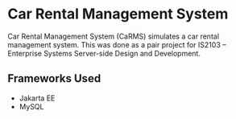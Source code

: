 # Car Rental Management System

Car Rental Management System (CaRMS) simulates a car rental management system. This was done as a pair project for IS2103 – Enterprise Systems Server-side Design and Development.

## Frameworks Used
- Jakarta EE
- MySQL
